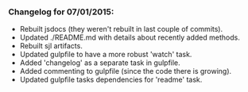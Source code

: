 ### Changelog for 07/01/2015:
- Rebuilt jsdocs (they weren't rebuilt in last couple of commits).
- Updated ./README.md with details about recently added methods.
- Rebuilt sjl artifacts.
- Updated gulpfile to have a more robust 'watch' task.
- Added 'changelog' as a separate task in gulpfile.
- Added commenting to gulpfile (since the code there is growing).
- Updated gulpfile tasks dependencies for 'readme' task.
